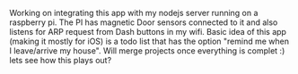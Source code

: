 Working on integrating this app with my nodejs server running on a raspberry pi. The PI has magnetic Door sensors connected to it and also listens for ARP request from Dash buttons in my wifi. Basic idea of this app (making it mostly for iOS) is a todo list that has the option "remind me when I leave/arrive my house". Will merge projects once everything is complet :) lets see how this plays out?
